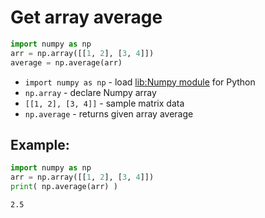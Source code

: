 # Get array average

```python
import numpy as np
arr = np.array([[1, 2], [3, 4]])
average = np.average(arr)
```

- `import numpy as np` - load [lib:Numpy module](/python-numpy/how-to-install-python-numpy-lib) for Python
- `np.array` - declare Numpy array
- `[[1, 2], [3, 4]]` - sample matrix data
- `np.average` - returns given array average

## Example: 
```python
import numpy as np
arr = np.array([[1, 2], [3, 4]])
print( np.average(arr) )
```
```
2.5

```

